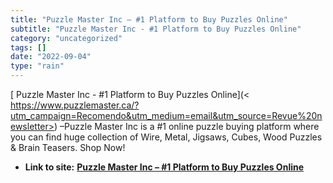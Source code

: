 ```yaml
---
title: "Puzzle Master Inc – #1 Platform to Buy Puzzles Online"
subtitle: "Puzzle Master Inc - #1 Platform to Buy Puzzles Online"
category: "uncategorized"
tags: []
date: "2022-09-04"
type: "rain"
---
```

[ Puzzle Master Inc - #1 Platform to Buy Puzzles Online](<
https://www.puzzlemaster.ca/?utm_campaign=Recomendo&utm_medium=email&utm_source=Revue%20newsletter>)
–Puzzle Master Inc is a #1 online puzzle buying platform where you can find
huge collection of Wire, Metal, Jigsaws, Cubes, Wood Puzzles & Brain Teasers.
Shop Now!


* **Link to site:** **[Puzzle Master Inc – #1 Platform to Buy Puzzles Online](None)**